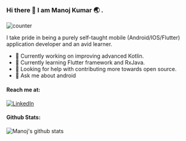 ### Hi there 👋 I am Manoj Kumar :earth_asia: .

![counter](https://enghz3t5r2x6xdf.m.pipedream.net)

I take pride in being a purely self-taught mobile (Android/IOS/Flutter) application developer and an avid learner.

- 🚧 Currently working on improving advanced Kotlin.
- 🌱 Currently learning Flutter framework and RxJava.
- 🤔 Looking for help with contributing more towards open source.
- 💬 Ask me about android 

#### Reach me at:
 [![LinkedIn](https://img.shields.io/badge/LinkedIn-Srishti_Rohatgi-informational?&style=for-the-badge&logo=LinkedIn&logoColor=white&color=2bbc8a)](https://www.linkedin.com/in/manoj-kumar-690b16ab/)

 #### Github Stats:
  ![Manoj's github stats](https://github-readme-stats.vercel.app/api?username=manoj-kumar-r&show_icons=true&theme=merko)

<!--
**manoj-kumar-r/manoj-kumar-r** is a ✨ _special_ ✨ repository because its `README.md` (this file) appears on your GitHub profile.

Here are some ideas to get you started:

- 🔭 I’m currently working on ...
- 🌱 I’m currently learning ...
- 👯 I’m looking to collaborate on ...
- 🤔 I’m looking for help with ...
- 💬 Ask me about ...
- 📫 How to reach me: ...
- 😄 Pronouns: ...
- ⚡ Fun fact: ...
-->
